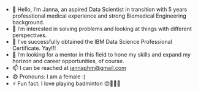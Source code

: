 - 👋 Hello, I’m Janna, an aspired Data Scientist in transition with 5 years professtional medical experience and strong Biomedical Engineering background.
- 👀 I’m interested in solving problems and looking at things with different perspectives. 
- 🌱 I've successfully obtained the IBM Data Science Professional Certificate. Yay!!! 
- 💞️ I’m looking for a mentor in this field to hone my skills and expand my horizon and career opportunities, of course.
- 📫 I can be reached at jannaphm@gmail.com
- 😄 Pronouns: I am a female :) 
- ⚡ Fun fact: I love playing badminton 😍🏸🏸🏸 

<!---
jntph/jntph is a ✨ special ✨ repository because its `README.md` (this file) appears on your GitHub profile.
You can click the Preview link to take a look at your changes.
--->

